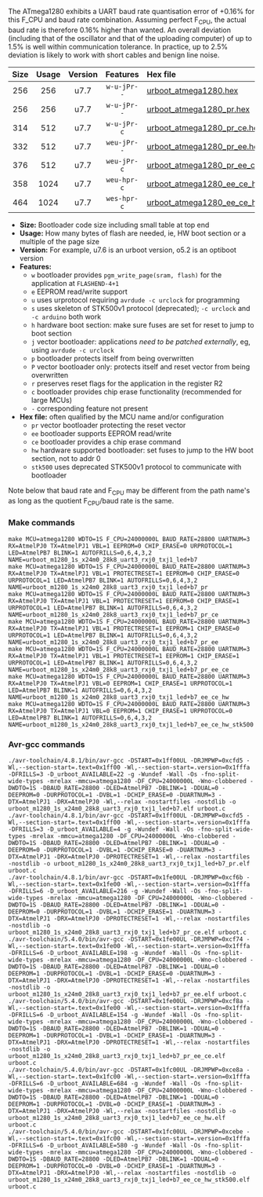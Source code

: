The ATmega1280 exhibits a UART baud rate quantisation error of +0.16% for this F_CPU and baud rate combination. Assuming perfect F<sub>CPU</sub>, the actual baud rate is therefore 0.16% higher than wanted. An overall deviation (including that of the oscillator and that of the uploading computer) of up to 1.5% is well within communication tolerance. In practice, up to 2.5% deviation is likely to work with short cables and benign line noise.

|Size|Usage|Version|Features|Hex file|
|:-:|:-:|:-:|:-:|:--|
|256|256|u7.7|`w-u-jPr--`|[urboot_atmega1280.hex](https://raw.githubusercontent.com/stefanrueger/urboot.hex/main/cores/megacore/atmega1280/watchdog_1_s/external_oscillator/8000000_hz/9600_baud/uart3_rxj0_txj1/led%2Bb7/urboot_atmega1280.hex)|
|256|256|u7.7|`w-u-jPr--`|[urboot_atmega1280_pr.hex](https://raw.githubusercontent.com/stefanrueger/urboot.hex/main/cores/megacore/atmega1280/watchdog_1_s/external_oscillator/8000000_hz/9600_baud/uart3_rxj0_txj1/led%2Bb7/urboot_atmega1280_pr.hex)|
|314|512|u7.7|`w-u-jPr-c`|[urboot_atmega1280_pr_ce.hex](https://raw.githubusercontent.com/stefanrueger/urboot.hex/main/cores/megacore/atmega1280/watchdog_1_s/external_oscillator/8000000_hz/9600_baud/uart3_rxj0_txj1/led%2Bb7/urboot_atmega1280_pr_ce.hex)|
|332|512|u7.7|`weu-jPr--`|[urboot_atmega1280_pr_ee.hex](https://raw.githubusercontent.com/stefanrueger/urboot.hex/main/cores/megacore/atmega1280/watchdog_1_s/external_oscillator/8000000_hz/9600_baud/uart3_rxj0_txj1/led%2Bb7/urboot_atmega1280_pr_ee.hex)|
|376|512|u7.7|`weu-jPr-c`|[urboot_atmega1280_pr_ee_ce.hex](https://raw.githubusercontent.com/stefanrueger/urboot.hex/main/cores/megacore/atmega1280/watchdog_1_s/external_oscillator/8000000_hz/9600_baud/uart3_rxj0_txj1/led%2Bb7/urboot_atmega1280_pr_ee_ce.hex)|
|358|1024|u7.7|`weu-hpr-c`|[urboot_atmega1280_ee_ce_hw.hex](https://raw.githubusercontent.com/stefanrueger/urboot.hex/main/cores/megacore/atmega1280/watchdog_1_s/external_oscillator/8000000_hz/9600_baud/uart3_rxj0_txj1/led%2Bb7/urboot_atmega1280_ee_ce_hw.hex)|
|464|1024|u7.7|`wes-hpr-c`|[urboot_atmega1280_ee_ce_hw_stk500.hex](https://raw.githubusercontent.com/stefanrueger/urboot.hex/main/cores/megacore/atmega1280/watchdog_1_s/external_oscillator/8000000_hz/9600_baud/uart3_rxj0_txj1/led%2Bb7/urboot_atmega1280_ee_ce_hw_stk500.hex)|

- **Size:** Bootloader code size including small table at top end
- **Usage:** How many bytes of flash are needed, ie, HW boot section or a multiple of the page size
- **Version:** For example, u7.6 is an urboot version, o5.2 is an optiboot version
- **Features:**
  + `w` bootloader provides `pgm_write_page(sram, flash)` for the application at `FLASHEND-4+1`
  + `e` EEPROM read/write support
  + `u` uses urprotocol requiring `avrdude -c urclock` for programming
  + `s` uses skeleton of STK500v1 protocol (deprecated); `-c urclock` and `-c arduino` both work
  + `h` hardware boot section: make sure fuses are set for reset to jump to boot section
  + `j` vector bootloader: applications *need to be patched externally*, eg, using `avrdude -c urclock`
  + `p` bootloader protects itself from being overwritten
  + `P` vector bootloader only: protects itself and reset vector from being overwritten
  + `r` preserves reset flags for the application in the register R2
  + `c` bootloader provides chip erase functionality (recommended for large MCUs)
  + `-` corresponding feature not present
- **Hex file:** often qualified by the MCU name and/or configuration
  + `pr` vector bootloader protecting the reset vector
  + `ee` bootloader supports EEPROM read/write
  + `ce` bootloader provides a chip erase command
  + `hw` hardware supported bootloader: set fuses to jump to the HW boot section, not to addr 0
  + `stk500` uses deprecated STK500v1 protocol to communicate with bootloader


Note below that baud rate and F<sub>CPU</sub> may be different from the path name's as long as the quotient F<sub>CPU</sub>/baud rate is the same.

### Make commands
```
make MCU=atmega1280 WDTO=1S F_CPU=24000000L BAUD_RATE=28800 UARTNUM=3 RX=AtmelPJ0 TX=AtmelPJ1 VBL=1 EEPROM=0 CHIP_ERASE=0 URPROTOCOL=1 LED=AtmelPB7 BLINK=1 AUTOFRILLS=0,6,4,3,2 NAME=urboot_m1280_1s_x24m0_28k8_uart3_rxj0_txj1_led+b7
make MCU=atmega1280 WDTO=1S F_CPU=24000000L BAUD_RATE=28800 UARTNUM=3 RX=AtmelPJ0 TX=AtmelPJ1 VBL=1 PROTECTRESET=1 EEPROM=0 CHIP_ERASE=0 URPROTOCOL=1 LED=AtmelPB7 BLINK=1 AUTOFRILLS=0,6,4,3,2 NAME=urboot_m1280_1s_x24m0_28k8_uart3_rxj0_txj1_led+b7_pr
make MCU=atmega1280 WDTO=1S F_CPU=24000000L BAUD_RATE=28800 UARTNUM=3 RX=AtmelPJ0 TX=AtmelPJ1 VBL=1 PROTECTRESET=1 EEPROM=0 CHIP_ERASE=1 URPROTOCOL=1 LED=AtmelPB7 BLINK=1 AUTOFRILLS=0,6,4,3,2 NAME=urboot_m1280_1s_x24m0_28k8_uart3_rxj0_txj1_led+b7_pr_ce
make MCU=atmega1280 WDTO=1S F_CPU=24000000L BAUD_RATE=28800 UARTNUM=3 RX=AtmelPJ0 TX=AtmelPJ1 VBL=1 PROTECTRESET=1 EEPROM=1 CHIP_ERASE=0 URPROTOCOL=1 LED=AtmelPB7 BLINK=1 AUTOFRILLS=0,6,4,3,2 NAME=urboot_m1280_1s_x24m0_28k8_uart3_rxj0_txj1_led+b7_pr_ee
make MCU=atmega1280 WDTO=1S F_CPU=24000000L BAUD_RATE=28800 UARTNUM=3 RX=AtmelPJ0 TX=AtmelPJ1 VBL=1 PROTECTRESET=1 EEPROM=1 CHIP_ERASE=1 URPROTOCOL=1 LED=AtmelPB7 BLINK=1 AUTOFRILLS=0,6,4,3,2 NAME=urboot_m1280_1s_x24m0_28k8_uart3_rxj0_txj1_led+b7_pr_ee_ce
make MCU=atmega1280 WDTO=1S F_CPU=24000000L BAUD_RATE=28800 UARTNUM=3 RX=AtmelPJ0 TX=AtmelPJ1 VBL=0 EEPROM=1 CHIP_ERASE=1 URPROTOCOL=1 LED=AtmelPB7 BLINK=1 AUTOFRILLS=0,6,4,3,2 NAME=urboot_m1280_1s_x24m0_28k8_uart3_rxj0_txj1_led+b7_ee_ce_hw
make MCU=atmega1280 WDTO=1S F_CPU=24000000L BAUD_RATE=28800 UARTNUM=3 RX=AtmelPJ0 TX=AtmelPJ1 VBL=0 EEPROM=1 CHIP_ERASE=1 URPROTOCOL=0 LED=AtmelPB7 BLINK=1 AUTOFRILLS=0,6,4,3,2 NAME=urboot_m1280_1s_x24m0_28k8_uart3_rxj0_txj1_led+b7_ee_ce_hw_stk500
```

### Avr-gcc commands
```
./avr-toolchain/4.8.1/bin/avr-gcc -DSTART=0x1ff00UL -DRJMPWP=0xcfd5 -Wl,--section-start=.text=0x1ff00 -Wl,--section-start=.version=0x1fffa -DFRILLS=3 -D_urboot_AVAILABLE=22 -g -Wundef -Wall -Os -fno-split-wide-types -mrelax -mmcu=atmega1280 -DF_CPU=24000000L -Wno-clobbered -DWDTO=1S -DBAUD_RATE=28800 -DLED=AtmelPB7 -DBLINK=1 -DDUAL=0 -DEEPROM=0 -DURPROTOCOL=1 -DVBL=1 -DCHIP_ERASE=0 -DUARTNUM=3 -DTX=AtmelPJ1 -DRX=AtmelPJ0 -Wl,--relax -nostartfiles -nostdlib -o urboot_m1280_1s_x24m0_28k8_uart3_rxj0_txj1_led+b7.elf urboot.c
./avr-toolchain/4.8.1/bin/avr-gcc -DSTART=0x1ff00UL -DRJMPWP=0xcfd5 -Wl,--section-start=.text=0x1ff00 -Wl,--section-start=.version=0x1fffa -DFRILLS=3 -D_urboot_AVAILABLE=4 -g -Wundef -Wall -Os -fno-split-wide-types -mrelax -mmcu=atmega1280 -DF_CPU=24000000L -Wno-clobbered -DWDTO=1S -DBAUD_RATE=28800 -DLED=AtmelPB7 -DBLINK=1 -DDUAL=0 -DEEPROM=0 -DURPROTOCOL=1 -DVBL=1 -DCHIP_ERASE=0 -DUARTNUM=3 -DTX=AtmelPJ1 -DRX=AtmelPJ0 -DPROTECTRESET=1 -Wl,--relax -nostartfiles -nostdlib -o urboot_m1280_1s_x24m0_28k8_uart3_rxj0_txj1_led+b7_pr.elf urboot.c
./avr-toolchain/4.8.1/bin/avr-gcc -DSTART=0x1fe00UL -DRJMPWP=0xcf6b -Wl,--section-start=.text=0x1fe00 -Wl,--section-start=.version=0x1fffa -DFRILLS=6 -D_urboot_AVAILABLE=216 -g -Wundef -Wall -Os -fno-split-wide-types -mrelax -mmcu=atmega1280 -DF_CPU=24000000L -Wno-clobbered -DWDTO=1S -DBAUD_RATE=28800 -DLED=AtmelPB7 -DBLINK=1 -DDUAL=0 -DEEPROM=0 -DURPROTOCOL=1 -DVBL=1 -DCHIP_ERASE=1 -DUARTNUM=3 -DTX=AtmelPJ1 -DRX=AtmelPJ0 -DPROTECTRESET=1 -Wl,--relax -nostartfiles -nostdlib -o urboot_m1280_1s_x24m0_28k8_uart3_rxj0_txj1_led+b7_pr_ce.elf urboot.c
./avr-toolchain/5.4.0/bin/avr-gcc -DSTART=0x1fe00UL -DRJMPWP=0xcf74 -Wl,--section-start=.text=0x1fe00 -Wl,--section-start=.version=0x1fffa -DFRILLS=6 -D_urboot_AVAILABLE=198 -g -Wundef -Wall -Os -fno-split-wide-types -mrelax -mmcu=atmega1280 -DF_CPU=24000000L -Wno-clobbered -DWDTO=1S -DBAUD_RATE=28800 -DLED=AtmelPB7 -DBLINK=1 -DDUAL=0 -DEEPROM=1 -DURPROTOCOL=1 -DVBL=1 -DCHIP_ERASE=0 -DUARTNUM=3 -DTX=AtmelPJ1 -DRX=AtmelPJ0 -DPROTECTRESET=1 -Wl,--relax -nostartfiles -nostdlib -o urboot_m1280_1s_x24m0_28k8_uart3_rxj0_txj1_led+b7_pr_ee.elf urboot.c
./avr-toolchain/5.4.0/bin/avr-gcc -DSTART=0x1fe00UL -DRJMPWP=0xcf8a -Wl,--section-start=.text=0x1fe00 -Wl,--section-start=.version=0x1fffa -DFRILLS=6 -D_urboot_AVAILABLE=154 -g -Wundef -Wall -Os -fno-split-wide-types -mrelax -mmcu=atmega1280 -DF_CPU=24000000L -Wno-clobbered -DWDTO=1S -DBAUD_RATE=28800 -DLED=AtmelPB7 -DBLINK=1 -DDUAL=0 -DEEPROM=1 -DURPROTOCOL=1 -DVBL=1 -DCHIP_ERASE=1 -DUARTNUM=3 -DTX=AtmelPJ1 -DRX=AtmelPJ0 -DPROTECTRESET=1 -Wl,--relax -nostartfiles -nostdlib -o urboot_m1280_1s_x24m0_28k8_uart3_rxj0_txj1_led+b7_pr_ee_ce.elf urboot.c
./avr-toolchain/5.4.0/bin/avr-gcc -DSTART=0x1fc00UL -DRJMPWP=0xce8a -Wl,--section-start=.text=0x1fc00 -Wl,--section-start=.version=0x1fffa -DFRILLS=6 -D_urboot_AVAILABLE=684 -g -Wundef -Wall -Os -fno-split-wide-types -mrelax -mmcu=atmega1280 -DF_CPU=24000000L -Wno-clobbered -DWDTO=1S -DBAUD_RATE=28800 -DLED=AtmelPB7 -DBLINK=1 -DDUAL=0 -DEEPROM=1 -DURPROTOCOL=1 -DVBL=0 -DCHIP_ERASE=1 -DUARTNUM=3 -DTX=AtmelPJ1 -DRX=AtmelPJ0 -Wl,--relax -nostartfiles -nostdlib -o urboot_m1280_1s_x24m0_28k8_uart3_rxj0_txj1_led+b7_ee_ce_hw.elf urboot.c
./avr-toolchain/5.4.0/bin/avr-gcc -DSTART=0x1fc00UL -DRJMPWP=0xcebe -Wl,--section-start=.text=0x1fc00 -Wl,--section-start=.version=0x1fffa -DFRILLS=6 -D_urboot_AVAILABLE=580 -g -Wundef -Wall -Os -fno-split-wide-types -mrelax -mmcu=atmega1280 -DF_CPU=24000000L -Wno-clobbered -DWDTO=1S -DBAUD_RATE=28800 -DLED=AtmelPB7 -DBLINK=1 -DDUAL=0 -DEEPROM=1 -DURPROTOCOL=0 -DVBL=0 -DCHIP_ERASE=1 -DUARTNUM=3 -DTX=AtmelPJ1 -DRX=AtmelPJ0 -Wl,--relax -nostartfiles -nostdlib -o urboot_m1280_1s_x24m0_28k8_uart3_rxj0_txj1_led+b7_ee_ce_hw_stk500.elf urboot.c
```

